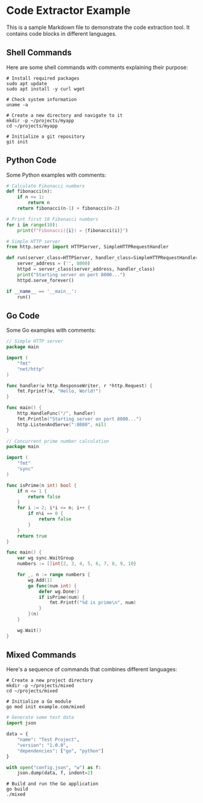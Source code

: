 # Code Extractor Example

This is a sample Markdown file to demonstrate the code extraction tool. It contains code blocks in different languages.

## Shell Commands

Here are some shell commands with comments explaining their purpose:

```shell
# Install required packages
sudo apt update
sudo apt install -y curl wget

# Check system information
uname -a
```

```shell
# Create a new directory and navigate to it
mkdir -p ~/projects/myapp
cd ~/projects/myapp

# Initialize a git repository
git init
```

## Python Code

Some Python examples with comments:

```python
# Calculate Fibonacci numbers
def fibonacci(n):
    if n <= 1:
        return n
    return fibonacci(n-1) + fibonacci(n-2)

# Print first 10 Fibonacci numbers
for i in range(10):
    print(f"Fibonacci({i}) = {fibonacci(i)}")
```

```python
# Simple HTTP server
from http.server import HTTPServer, SimpleHTTPRequestHandler

def run(server_class=HTTPServer, handler_class=SimpleHTTPRequestHandler):
    server_address = ('', 8000)
    httpd = server_class(server_address, handler_class)
    print("Starting server on port 8000...")
    httpd.serve_forever()

if __name__ == '__main__':
    run()
```

## Go Code

Some Go examples with comments:

```go
// Simple HTTP server
package main

import (
    "fmt"
    "net/http"
)

func handler(w http.ResponseWriter, r *http.Request) {
    fmt.Fprintf(w, "Hello, World!")
}

func main() {
    http.HandleFunc("/", handler)
    fmt.Println("Starting server on port 8080...")
    http.ListenAndServe(":8080", nil)
}
```

```go
// Concurrent prime number calculation
package main

import (
    "fmt"
    "sync"
)

func isPrime(n int) bool {
    if n <= 1 {
        return false
    }
    for i := 2; i*i <= n; i++ {
        if n%i == 0 {
            return false
        }
    }
    return true
}

func main() {
    var wg sync.WaitGroup
    numbers := []int{2, 3, 4, 5, 6, 7, 8, 9, 10}

    for _, n := range numbers {
        wg.Add(1)
        go func(num int) {
            defer wg.Done()
            if isPrime(num) {
                fmt.Printf("%d is prime\n", num)
            }
        }(n)
    }

    wg.Wait()
}
```

## Mixed Commands

Here's a sequence of commands that combines different languages:

```shell
# Create a new project directory
mkdir -p ~/projects/mixed
cd ~/projects/mixed

# Initialize a Go module
go mod init example.com/mixed
```

```python
# Generate some test data
import json

data = {
    "name": "Test Project",
    "version": "1.0.0",
    "dependencies": ["go", "python"]
}

with open("config.json", "w") as f:
    json.dump(data, f, indent=2)
```

```shell
# Build and run the Go application
go build
./mixed
```